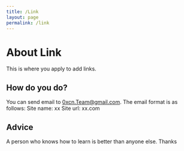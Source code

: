 ```yaml
---
title: /Link
layout: page
permalink: /link
---
```


# About Link

This is where you apply to add links.

## How do you do?

You can send email to 0xcn.Team@gmail.com.
The email format is as follows:
Site name: xx
Site url: xx.com

## Advice
A person who knows how to learn is better than anyone else.   Thanks
